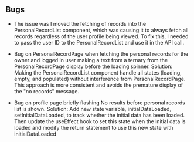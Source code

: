 
## Bugs
-   The issue was I moved the fetching of records into the PersonalRecordList component, which was causing it to always fetch all records regardless of the user profile being viewed. To fix this, I needed to pass the user ID to the PersonalRecordList and use it in the API call.

-   Bug on PersonalRecordPage when fetching the personal records for the owner and logged in user making a text from a ternary from the PersonalRecordPage display before the loading spinner.
Solution: Making the PersonalRecordList component handle all states (loading, empty, and populated) without interference from PersonalRecordPage. This approach is more consistent and avoids the premature display of the "no records" message.

-   Bug on profile page briefly flashing No results before personal records list is shown.
Solution: Add new state variable, initialDataLoaded, setInitialDataLoaded, to track whether the initial data has been loaded. Then update the useEffect hook to set this state when the initial data is loaded and modify the return statement to use this new state with initialDataLoaded 